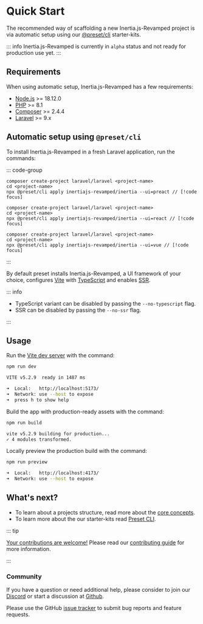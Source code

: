 # Quick Start

The recommended way of scaffolding a new Inertia.js-Revamped project is via automatic setup using our [@preset/cli](https://preset.dev) starter-kits.

::: info
Inertia.js-Revamped is currently in `alpha` status and not ready for production use yet.
:::

## Requirements

When using automatic setup, Inertia.js-Revamped has a few requirements:

* [Node.js](https://nodejs.org/en/) >= 18.12.0
* [PHP](https://www.php.net/manual/de/intro-whatis.php) >= 8.1
* [Composer](https://getcomposer.org/) >= 2.4.4
* [Laravel](https://laravel.com/) >= 9.x

## Automatic setup using `@preset/cli`

To install Inertia.js-Revamped in a fresh Laravel application, run the commands:

::: code-group

``` [Preact]
composer create-project laravel/laravel <project-name>
cd <project-name>
npx @preset/cli apply inertiajs-revamped/inertia --ui=preact // [!code focus]
```

``` [React]
composer create-project laravel/laravel <project-name>
cd <project-name>
npx @preset/cli apply inertiajs-revamped/inertia --ui=react // [!code focus]
```

``` [Vue]
composer create-project laravel/laravel <project-name>
cd <project-name>
npx @preset/cli apply inertiajs-revamped/inertia --ui=vue // [!code focus]
```

:::

By default preset installs Inertia.js-Revamped, a UI framework of your choice, configures [Vite](https://vitejs.dev) with [TypeScript](https://www.typescriptlang.org/) and enables [SSR](/advanced-usage/server-side-rendering).

::: info

* TypeScript variant can be disabled by passing the `--no-typescript` flag.
* SSR can be disabled by passing the `--no-ssr` flag.

:::

## Usage

Run the [Vite dev server](https://vitejs.dev/config/server-options.html) with the command:

```sh
npm run dev

VITE v5.2.9  ready in 1487 ms

➜  Local:   http://localhost:5173/
➜  Network: use --host to expose
➜  press h to show help
```

Build the app with production-ready assets with the command:

```sh
npm run build

vite v5.2.9 building for production...
✓ 4 modules transformed.
```

Locally preview the production build with the command:

```sh
npm run preview

➜  Local:   http://localhost:4173/
➜  Network: use --host to expose
```

## What's next?

* To learn about a projects structure, read more about the [core concepts](/guide/getting-started/core-concepts).
* To learn more about the our starter-kits read [Preset CLI](/api/preset-cli).

::: tip

<ins>Your contributions are welcome!</ins> Please read our [contributing guide](https://github.com/inertiajs-revamped/inertia/blob/main/CONTRIBUTING.md) for more information.

:::

### Community

If you have a question or need additional help, please consider to join our [Discord](https://discord.gg/Hn5bDDvTKX) or start a discussion at [Github](https://github.com/inertiajs-revamped/inertia/discussions).

Please use the GitHub [issue tracker](https://github.com/inertiajs-revamped/inertia/issues) to submit bug reports and feature requests.
